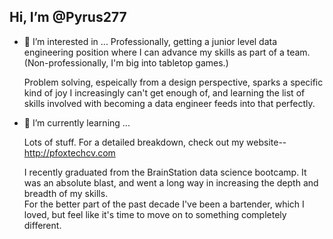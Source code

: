 ## Hi, I’m @Pyrus277  
  
- 👀 I’m interested in ...
     Professionally, getting a junior level data engineering position where I can advance my skills as part of a team.   
     (Non-professionally, I'm big into tabletop games.) 
       
     Problem solving, espeically from a design perspective, sparks a specific kind of joy I increasingly can't get enough of, 
     and learning the list of skills involved with becoming a data engineer feeds into that perfectly.
       
- 🌱 I’m currently learning ...
       
     Lots of stuff. For a detailed breakdown, check out my website--http://pfoxtechcv.com  
       
     I recently graduated from the BrainStation data science bootcamp. It was an absolute blast, and went a long way in increasing the depth and breadth of my skills.   
     For the better part of the past decade I've been a bartender, which I loved, but feel like it's time to move on to something completely different. 


<!---
Pyrus277/Pyrus277 is a ✨ special ✨ repository because its `README.md` (this file) appears on your GitHub profile.
You can click the Preview link to take a look at your changes.
--->
